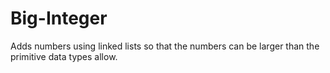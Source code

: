 # Big-Integer
Adds numbers using linked lists so that the numbers can be larger than the primitive data types allow.
